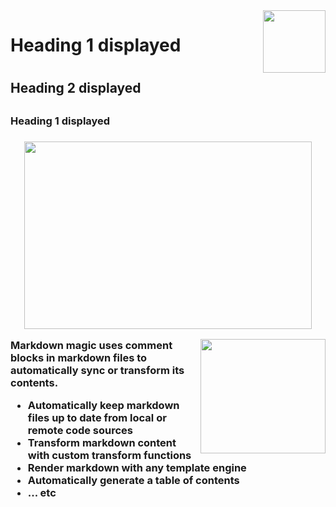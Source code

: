 <img align="right" width="100" height="100" src="http://www.fillmurray.com/100/100">
<h1> Heading 1 displayed<h1>
  
  <h2> Heading 2 displayed<h2>
  
  
  <h3> Heading 1 displayed<h3>
  
  
  <p align="center">
  <img width="460" height="300" src="http://www.fillmurray.com/460/300">
</p>



<img align="right" width="200" height="183" src="https://cloud.githubusercontent.com/assets/532272/21507867/3376e9fe-cc4a-11e6-9350-7ec4f680da36.gif">Markdown magic uses comment blocks in markdown files to automatically sync or transform its contents.

- Automatically keep markdown files up to date from local or remote code sources
- Transform markdown content with custom transform functions
- Render markdown with any template engine
- Automatically generate a table of contents
- ... etc
